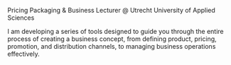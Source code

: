 Pricing Packaging & Business Lecturer @ Utrecht University of Applied Sciences


I am developing a series of tools designed to guide you through the entire process of creating a business concept, from defining product, pricing, promotion, and distribution channels, to managing business operations effectively.
